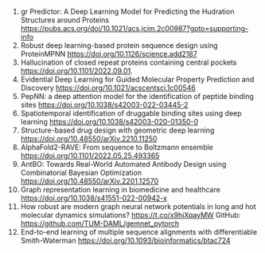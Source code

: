 1. gr Predictor: A Deep Learning Model for Predicting the Hudration Structures around Proteins https://pubs.acs.org/doi/10.1021/acs.jcim.2c00987?goto=supporting-info
2. Robust deep learning-based protein sequence design using ProteinMPNN https://doi.org/10.1126/science.add2187
3. Hallucination of closed repeat proteins containing central pockets https://doi.org/10.1101/2022.09.01.
4. Evidential Deep Learning for Guided Molecular Property Prediction and Discovery https://doi.org/10.1021/acscentsci.1c00546
5. PepNN: a deep attention model for the identification of peptide binding sites https://doi.org/10.1038/s42003-022-03445-2
6. Spatiotemporal identification of druggable binding sites using deep learning https://doi.org/10.1038/s42003-020-01350-0
7. Structure-based drug design with geometric deep learning https://doi.org/10.48550/arXiv.2210.11250
8. AlphaFold2-RAVE: From sequence to Boltzmann ensemble https://doi.org/10.1101/2022.05.25.493365
9. AntBO: Towards Real-World Automated Antibody Design using Combinatorial Bayesian Optimization https://doi.org/10.48550/arXiv.2201.12570
10. Graph representation learning in biomedicine and healthcare https://doi.org/10.1038/s41551-022-00942-x
11. How robust are modern graph neural network potentials in long and hot molecular dynamics simulations? https://t.co/x9hjXqayMW GitHub: https://github.com/TUM-DAML/gemnet_pytorch
12. End-to-end learning of multiple sequence alignments with differentiable Smith-Waterman https://doi.org/10.1093/bioinformatics/btac724